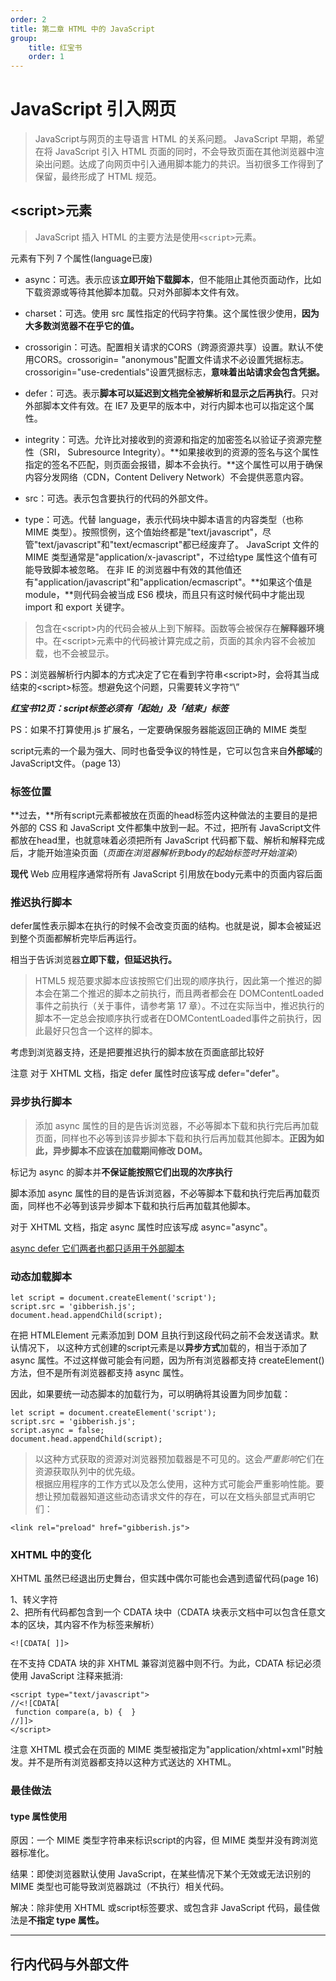 ```yaml
---
order: 2
title: 第二章 HTML 中的 JavaScript
group:
    title: 红宝书
    order: 1
---
```


# JavaScript 引入网页

>  JavaScript与网页的主导语言 HTML 的关系问题。
JavaScript 早期，希望在将 JavaScript 引入 HTML 页面的同时，不会导致页面在其他浏览器中渲染出问题。达成了向网页中引入通用脚本能力的共识。当初很多工作得到了保留，最终形成了 HTML 规范。

## &lt;script&gt;元素

 >JavaScript 插入 HTML 的主要方法是使用```<script>```元素。

元素有下列 7 个属性(language已废)

*   async：可选。表示应该**立即开始下载脚本**，但不能阻止其他页面动作，比如下载资源或等待其他脚本加载。只对外部脚本文件有效。
*   charset：可选。使用 src 属性指定的代码字符集。这个属性很少使用，**因为大多数浏览器不在乎它的值。**
*   crossorigin：可选。配置相关请求的CORS（跨源资源共享）设置。默认不使用CORS。crossorigin= "anonymous"配置文件请求不必设置凭据标志。crossorigin="use-credentials"设置凭据标志，**意味着出站请求会包含凭据。**
*   defer：可选。表示**脚本可以延迟到文档完全被解析和显示之后再执行**。只对外部脚本文件有效。在 IE7 及更早的版本中，对行内脚本也可以指定这个属性。
*   integrity：可选。允许比对接收到的资源和指定的加密签名以验证子资源完整性（SRI，
Subresource Integrity）。**如果接收到的资源的签名与这个属性指定的签名不匹配，则页面会报错，脚本不会执行。**这个属性可以用于确保内容分发网络（CDN，Content Delivery Network）不会提供恶意内容。

*   src：可选。表示包含要执行的代码的外部文件。

* type：可选。代替 language，表示代码块中脚本语言的内容类型（也称 MIME 类型）。按照惯例，这个值始终都是"text/javascript"，尽管"text/javascript"和"text/ecmascript"都已经废弃了。
JavaScript 文件的 MIME 类型通常是"application/x-javascript"，不过给type 属性这个值有可能导致脚本被忽略。
在非 IE 的浏览器中有效的其他值还有"application/javascript"和"application/ecmascript"。**如果这个值是 module，**则代码会被当成 ES6 模块，而且只有这时候代码中才能出现 import 和 export 关键字。

>包含在&lt;script&gt;内的代码会被从上到下解释。函数等会被保存在**解释器环境**中。在&lt;script&gt;元素中的代码被计算完成之前，页面的其余内容不会被加载，也不会被显示。

PS：浏览器解析行内脚本的方式决定了它在看到字符串&lt;script&gt;时，会将其当成结束的&lt;script&gt;标签。想避免这个问题，只需要转义字符“\”


***红宝书12页：script标签必须有「起始」及「结束」标签***

PS：如果不打算使用.js 扩展名，一定要确保服务器能返回正确的 MIME 类型

script元素的一个最为强大、同时也备受争议的特性是，它可以包含来自**外部域**的 JavaScript文件。（page 13）

### 标签位置

**过去，**所有script元素都被放在页面的head标签内这种做法的主要目的是把外部的 CSS 和 JavaScript 文件都集中放到一起。不过，把所有 JavaScript文件都放在head里，也就意味着必须把所有 JavaScript 代码都下载、解析和解释完成后，才能开始渲染页面（_页面在浏览器解析到body的起始标签时开始渲染_）

**现代** Web 应用程序通常将所有 JavaScript 引用放在body元素中的页面内容后面

### 推迟执行脚本

defer属性表示脚本在执行的时候不会改变页面的结构。也就是说，脚本会被延迟到整个页面都解析完毕后再运行。

相当于告诉浏览器**立即下载，但延迟执行。**

>HTML5 规范要求脚本应该按照它们出现的顺序执行，因此第一个推迟的脚本会在第二个推迟的脚本之前执行，而且两者都会在 DOMContentLoaded 事件之前执行（关于事件，请参考第 17 章）。不过在实际当中，推迟执行的脚本不一定总会按顺序执行或者在DOMContentLoaded事件之前执行，因此最好只包含一个这样的脚本。

考虑到浏览器支持，还是把要推迟执行的脚本放在页面底部比较好

注意 对于 XHTML 文档，指定 defer 属性时应该写成 defer="defer"。

### 异步执行脚本

>添加 async 属性的目的是告诉浏览器，不必等脚本下载和执行完后再加载页面，同样也不必等到该异步脚本下载和执行后再加载其他脚本。**正因为如此，异步脚本不应该在加载期间修改 DOM。**


标记为 async 的脚本并**不保证能按照它们出现的次序执行**

脚本添加 async 属性的目的是告诉浏览器，不必等脚本下载和执行完后再加载页面，同样也不必等到该异步脚本下载和执行后再加载其他脚本。

对于 XHTML 文档，指定 async 属性时应该写成 async="async"。

<u>async defer 它们两者也都只适用于外部脚本</u>

### 动态加载脚本

```
let script = document.createElement('script'); 
script.src = 'gibberish.js'; 
document.head.appendChild(script);
```
在把 HTMLElement 元素添加到 DOM 且执行到这段代码之前不会发送请求。默认情况下，
以这种方式创建的script元素是以**异步方式**加载的，相当于添加了 async 属性。不过这样做可能会有问题，因为所有浏览器都支持 createElement()方法，但不是所有浏览器都支持 async 属性。

因此，如果要统一动态脚本的加载行为，可以明确将其设置为同步加载：
```
let script = document.createElement('script'); 
script.src = 'gibberish.js'; 
script.async = false; 
document.head.appendChild(script);
```
>以这种方式获取的资源对浏览器预加载器是不可见的。这会*严重影响*它们在资源获取队列中的优先级。  
根据应用程序的工作方式以及怎么使用，这种方式可能会严重影响性能。要想让预加载器知道这些动态请求文件的存在，可以在文档头部显式声明它们：
```
<link rel="preload" href="gibberish.js">
```

### XHTML 中的变化

XHTML 虽然已经退出历史舞台，但实践中偶尔可能也会遇到遗留代码(page 16)

1、转义字符  
2、把所有代码都包含到一个 CDATA 块中（CDATA 块表示文档中可以包含任意文本的区块，其内容不作为标签来解析）
```
<![CDATA[ ]]>
```
在不支持 CDATA 块的非 XHTML 兼容浏览器中则不行。为此，CDATA 标记必须使用 JavaScript 注释来抵消: 

```
<script type="text/javascript"> 
//<![CDATA[ 
 function compare(a, b) {  } 
//]]> 
</script> 
```

注意 XHTML 模式会在页面的 MIME 类型被指定为"application/xhtml+xml"时触
发。并不是所有浏览器都支持以这种方式送达的 XHTML。

### 最佳做法
#### type 属性使用
原因：一个 MIME 类型字符串来标识script的内容，但 MIME 类型并没有跨浏览器标准化。  

结果：即使浏览器默认使用 JavaScript，在某些情况下某个无效或无法识别的 MIME 类型也可能导致浏览器跳过（不执行）相关代码。  

解决：除非使用 XHTML 或script标签要求、或包含非 JavaScript 代码，最佳做法是**不指定 type 属性。**

---
## 行内代码与外部文件

